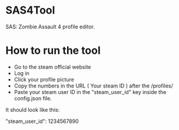 # SAS4Tool
SAS: Zombie Assault 4 profile editor.

# How to run the tool
- Go to the steam official website
- Log in
- Click your profile picture
- Copy the numbers in the URL ( Your steam ID ) after the /profiles/
- Paste your steam user ID in the "steam_user_id" key inside the config.json file.

It should look like this:

"steam_user_id": 1234567890
